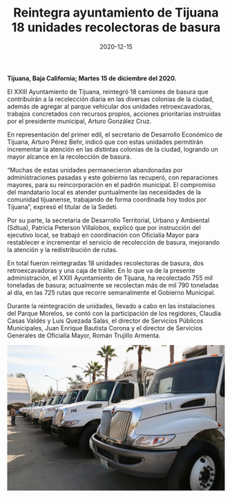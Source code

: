 ﻿---
layout: blog
title:  "Reintegra ayuntamiento de Tijuana 18 unidades recolectoras de basura"
date:   2020-12-15
categories: tijuana
permalink: /:categories/:title:output_ext
image: /img/cnr/2020-12-15-reintegra-ayuntamiento.jpeg
alt: "Reintegra ayuntamiento de Tijuana 18 unidades recolectoras de basura"
autor: 
---
 
**Tijuana, Baja California; Martes 15 de diciembre del 2020.**


El XXIII Ayuntamiento de Tijuana, reintegró 18 camiones de basura que contribuirán a la recolección diaria en las diversas colonias de la ciudad, además de agregar al parque vehicular dos unidades retroexcavadoras, trabajos concretados con recursos propios, acciones prioritarias instruidas por el presidente municipal, Arturo González Cruz. 


En representación del primer edil, el secretario de Desarrollo Económico de Tijuana, Arturo Pérez Behr, indicó que con estas unidades permitirán incrementar la atención en las distintas colonias de la ciudad, logrando un mayor alcance en la recolección de basura.


“Muchas de estas unidades permanecieron abandonadas por administraciones pasadas y este gobierno las recuperó, con reparaciones mayores, para su reincorporación en el padrón municipal. El compromiso del mandatario local es atender puntualmente las necesidades de la comunidad tijuanense, trabajando de forma coordinada hoy todos por Tijuana”, expresó el titular de la Sedeti.


Por su parte, la secretaria de Desarrollo Territorial, Urbano y Ambiental (Sdtua), Patricia Peterson Villalobos, explicó que por instrucción del ejecutivo local, se trabajó en coordinación con Oficialía Mayor para restablecer e incrementar el servicio de recolección de basura, mejorando la atención y la redistribución de rutas.


En total fueron reintegradas 18 unidades recolectoras de basura, dos retroexcavadoras y una caja de tráiler. En lo que va de la presente administración, el XXIII Ayuntamiento de Tijuana, ha recolectado 755 mil toneladas de basura; actualmente se recolectan más de mil 790 toneladas al día, en las 725 rutas que recorre semanalmente el Gobierno Municipal. 


Durante la reintegración de unidades, llevado a cabo en las instalaciones del Parque Morelos, se contó con la participación de los regidores, Claudia Casas Valdés y Luis Quezada Salas¸ el director de Servicios Públicos Municipales, Juan Enrique Bautista Corona y el director de Servicios Generales de Oficialía Mayor, Román Trujillo Armenta.

<div id="carouselExampleSlidesOnly" class="carousel slide" data-ride="carousel">
  <div class="carousel-inner">
    <div class="carousel-item active">
       <img class="d-block w-100" src="/img/cnr/2020-12-15-reintegra-ayuntamiento.jpeg" loading="lazy"  alt="Reintegra ayuntamiento de Tijuana 18 unidades recolectoras de basura">
    </div>
  </div>
</div>